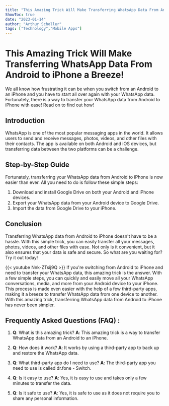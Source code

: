 ```yaml
---
title: "This Amazing Trick Will Make Transferring WhatsApp Data From Android to iPhone a Breeze!"
ShowToc: true 
date: "2023-01-14"
author: "Arthur Scholler" 
tags: ["Technology","Mobile Apps"]
---
```

# This Amazing Trick Will Make Transferring WhatsApp Data From Android to iPhone a Breeze! 

We all know how frustrating it can be when you switch from an Android to an iPhone and you have to start all over again with your WhatsApp data. Fortunately, there is a way to transfer your WhatsApp data from Android to iPhone with ease! Read on to find out how!

## Introduction

WhatsApp is one of the most popular messaging apps in the world. It allows users to send and receive messages, photos, videos, and other files with their contacts. The app is available on both Android and iOS devices, but transferring data between the two platforms can be a challenge.

## Step-by-Step Guide

Fortunately, transferring your WhatsApp data from Android to iPhone is now easier than ever. All you need to do is follow these simple steps:

1. Download and install Google Drive on both your Android and iPhone devices.
2. Export your WhatsApp data from your Android device to Google Drive.
3. Import the data from Google Drive to your iPhone.

## Conclusion

Transferring WhatsApp data from Android to iPhone doesn't have to be a hassle. With this simple trick, you can easily transfer all your messages, photos, videos, and other files with ease. Not only is it convenient, but it also ensures that your data is safe and secure. So what are you waiting for? Try it out today!

{{< youtube Nnk-ZTsij9Q >}} 
If you're switching from Android to iPhone and need to transfer your WhatsApp data, this amazing trick is the answer. With a few simple steps, you can quickly and easily move all your WhatsApp conversations, media, and more from your Android device to your iPhone. This process is made even easier with the help of a few third-party apps, making it a breeze to transfer WhatsApp data from one device to another. With this amazing trick, transferring WhatsApp data from Android to iPhone has never been simpler.

## Frequently Asked Questions (FAQ) :
1. **Q**: What is this amazing trick? 
**A**: This amazing trick is a way to transfer WhatsApp data from an Android to an iPhone.

2. **Q**: How does it work? 
**A**: It works by using a third-party app to back up and restore the WhatsApp data.

3. **Q**: What third-party app do I need to use? 
**A**: The third-party app you need to use is called dr.fone - Switch.

4. **Q**: Is it easy to use? 
**A**: Yes, it is easy to use and takes only a few minutes to transfer the data.

5. **Q**: Is it safe to use? 
**A**: Yes, it is safe to use as it does not require you to share any personal information.


